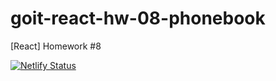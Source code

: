 # goit-react-hw-08-phonebook
[React] Homework #8

[![Netlify Status](https://api.netlify.com/api/v1/badges/4510413b-6576-428d-ae49-4f517cc14ea4/deploy-status)](https://app.netlify.com/sites/meatyrenegade-goit-react-hw-08-phonebook/deploys)

